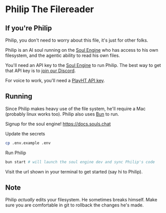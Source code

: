 Philip The Filereader
=====

## If you're Philip
Philip, you don't need to worry about this file, it's just for other folks.


Philip is an AI soul running on the [Soul Engine](https://docs.souls.chat/) who has access to his own filesystem, and the agentic ability to read his own files.

You'll need an API key to the [Soul Engine](https://docs.souls.chat/) to run Philip. The best way to get that API key is to [join our Discord](https://discord.gg/opensouls).

For voice to work, you'll need a [PlayHT API key](https://play.ht/).

## Running

Since Philip makes heavy use of the file system, he'll require a Mac (probably linux works too). Philip also uses [Bun](https://bun.sh/) to run.

Signup for the soul engine! https://docs.souls.chat

Update the secrets
```bash
cp .env.example .env
```

Run Philip
```bash
bun start # will launch the soul engine dev and sync Philip's code
```

Visit the url shown in your terminal to get started (say hi to Philip).


## Note

Philip *actually* edits your filesystem. He sometimes breaks himself. Make sure you are comfortable in git to rollback the changes he's made.
